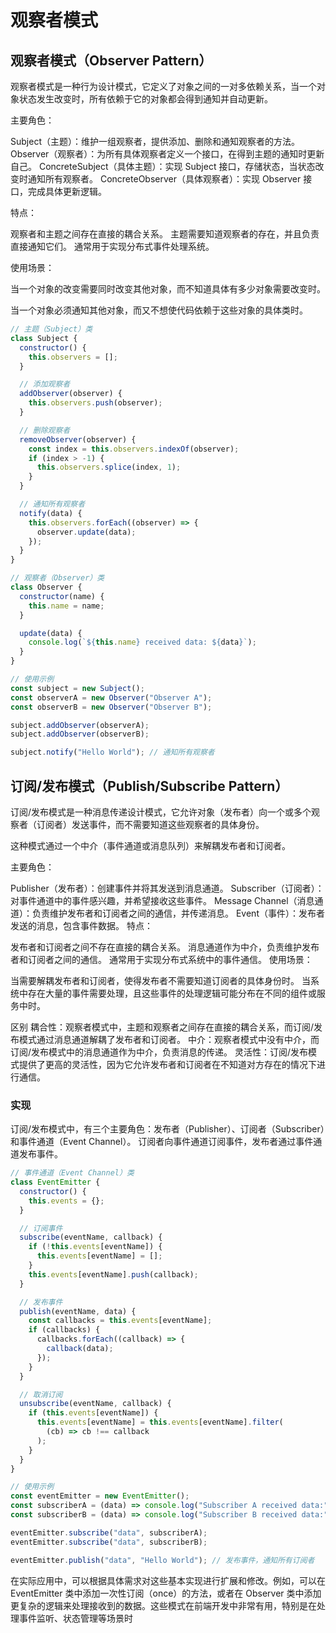 # 观察者模式

## 观察者模式（Observer Pattern）

观察者模式是一种行为设计模式，它定义了对象之间的一对多依赖关系，当一个对象状态发生改变时，所有依赖于它的对象都会得到通知并自动更新。

主要角色：

Subject（主题）：维护一组观察者，提供添加、删除和通知观察者的方法。
Observer（观察者）：为所有具体观察者定义一个接口，在得到主题的通知时更新自己。
ConcreteSubject（具体主题）：实现 Subject 接口，存储状态，当状态改变时通知所有观察者。
ConcreteObserver（具体观察者）：实现 Observer 接口，完成具体更新逻辑。

特点：

观察者和主题之间存在直接的耦合关系。
主题需要知道观察者的存在，并且负责直接通知它们。
通常用于实现分布式事件处理系统。

使用场景：

当一个对象的改变需要同时改变其他对象，而不知道具体有多少对象需要改变时。

当一个对象必须通知其他对象，而又不想使代码依赖于这些对象的具体类时。

```js
// 主题（Subject）类
class Subject {
  constructor() {
    this.observers = [];
  }

  // 添加观察者
  addObserver(observer) {
    this.observers.push(observer);
  }

  // 删除观察者
  removeObserver(observer) {
    const index = this.observers.indexOf(observer);
    if (index > -1) {
      this.observers.splice(index, 1);
    }
  }

  // 通知所有观察者
  notify(data) {
    this.observers.forEach((observer) => {
      observer.update(data);
    });
  }
}

// 观察者（Observer）类
class Observer {
  constructor(name) {
    this.name = name;
  }

  update(data) {
    console.log(`${this.name} received data: ${data}`);
  }
}

// 使用示例
const subject = new Subject();
const observerA = new Observer("Observer A");
const observerB = new Observer("Observer B");

subject.addObserver(observerA);
subject.addObserver(observerB);

subject.notify("Hello World"); // 通知所有观察者
```

## 订阅/发布模式（Publish/Subscribe Pattern）

订阅/发布模式是一种消息传递设计模式，它允许对象（发布者）向一个或多个观察者（订阅者）发送事件，而不需要知道这些观察者的具体身份。

这种模式通过一个中介（事件通道或消息队列）来解耦发布者和订阅者。

主要角色：

Publisher（发布者）：创建事件并将其发送到消息通道。
Subscriber（订阅者）：对事件通道中的事件感兴趣，并希望接收这些事件。
Message Channel（消息通道）：负责维护发布者和订阅者之间的通信，并传递消息。
Event（事件）：发布者发送的消息，包含事件数据。
特点：

发布者和订阅者之间不存在直接的耦合关系。
消息通道作为中介，负责维护发布者和订阅者之间的通信。
通常用于实现分布式系统中的事件通信。
使用场景：

当需要解耦发布者和订阅者，使得发布者不需要知道订阅者的具体身份时。
当系统中存在大量的事件需要处理，且这些事件的处理逻辑可能分布在不同的组件或服务中时。

区别
耦合性：观察者模式中，主题和观察者之间存在直接的耦合关系，而订阅/发布模式通过消息通道解耦了发布者和订阅者。
中介：观察者模式中没有中介，而订阅/发布模式中的消息通道作为中介，负责消息的传递。
灵活性：订阅/发布模式提供了更高的灵活性，因为它允许发布者和订阅者在不知道对方存在的情况下进行通信。

### 实现

订阅/发布模式中，有三个主要角色：发布者（Publisher）、订阅者（Subscriber）和事件通道（Event Channel）。
订阅者向事件通道订阅事件，发布者通过事件通道发布事件。

```js
// 事件通道（Event Channel）类
class EventEmitter {
  constructor() {
    this.events = {};
  }

  // 订阅事件
  subscribe(eventName, callback) {
    if (!this.events[eventName]) {
      this.events[eventName] = [];
    }
    this.events[eventName].push(callback);
  }

  // 发布事件
  publish(eventName, data) {
    const callbacks = this.events[eventName];
    if (callbacks) {
      callbacks.forEach((callback) => {
        callback(data);
      });
    }
  }

  // 取消订阅
  unsubscribe(eventName, callback) {
    if (this.events[eventName]) {
      this.events[eventName] = this.events[eventName].filter(
        (cb) => cb !== callback
      );
    }
  }
}

// 使用示例
const eventEmitter = new EventEmitter();
const subscriberA = (data) => console.log("Subscriber A received data:", data);
const subscriberB = (data) => console.log("Subscriber B received data:", data);

eventEmitter.subscribe("data", subscriberA);
eventEmitter.subscribe("data", subscriberB);

eventEmitter.publish("data", "Hello World"); // 发布事件，通知所有订阅者
```

在实际应用中，可以根据具体需求对这些基本实现进行扩展和修改。例如，可以在 EventEmitter 类中添加一次性订阅（once）的方法，或者在 Observer 类中添加更复杂的逻辑来处理接收到的数据。这些模式在前端开发中非常有用，特别是在处理事件监听、状态管理等场景时
